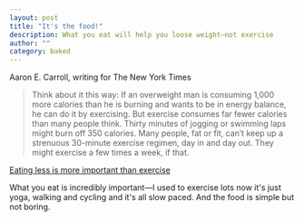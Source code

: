 ```yaml
---
layout: post
title: "It's the food!"
description: What you eat will help you loose weight—not exercise
author: ""
category: baked
---
```

 

Aaron E. Carroll, writing for The New York Times

>Think about it this way: If an overweight man is consuming 1,000 more calories than he is burning and wants to be in energy balance, he can do it by exercising. But exercise consumes far fewer calories than many people think. Thirty minutes of jogging or swimming laps might burn off 350 calories. Many people, fat or fit, can&rsquo;t keep up a strenuous 30-minute exercise regimen, day in and day out. They might exercise a few times a week, if that.

[Eating less is more important than exercise](http://www.nytimes.com/2015/06/16/upshot/to-lose-weight-eating-less-is-far-more-important-than-exercising-more.html)

What you eat is incredibly important&mdash;I used to exercise lots now it&#39;s just yoga, walking and cycling and it&#39;s all slow paced. And the food is simple but not boring.